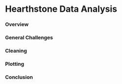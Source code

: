 # Hearthstone Data Analysis

### Overview

### General Challenges

### Cleaning

### Plotting

### Conclusion